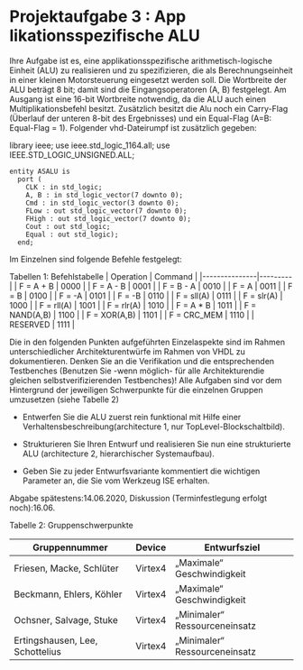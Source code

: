 # Projektaufgabe 3 : App likationsspezifische ALU

Ihre Aufgabe ist es, eine applikationsspezifische arithmetisch-logische Einheit (ALU) zu realisieren und zu spezifizieren, die als Berechnungseinheit in einer kleinen Motorsteuerung eingesetzt werden soll. 
Die Wortbreite der ALU beträgt 8 bit; damit sind die Eingangsoperatoren (A, B) festgelegt. 
Am Ausgang ist eine 16-bit Wortbreite notwendig, da die ALU auch einen Multiplikationsbefehl besitzt. 
Zusätzlich besitzt die Alu noch ein Carry-Flag (Überlauf der unteren 8-bit des Ergebnisses) und ein Equal-Flag (A=B: Equal-Flag = 1). 
Folgender vhd-Dateirumpf ist zusätzlich gegeben:

library ieee;
use ieee.std_logic_1164.all;
use IEEE.STD_LOGIC_UNSIGNED.ALL;
```
entity ASALU is
  port (
    CLK : in std_logic;
    A, B : in std_logic_vector(7 downto 0);
    Cmd : in std_logic_vector(3 downto 0);
    FLow : out std_logic_vector(7 downto 0);
    FHigh : out std_logic_vector(7 downto 0);
    Cout : out std_logic;
    Equal : out std_logic);
  end;
```

Im Einzelnen sind folgende Befehle festgelegt:

Tabellen 1: Befehlstabelle
| Operation     | Command |
|---------------|---------|
| F = A + B     | 0000    |
| F = A - B     | 0001    |
| F = B - A     | 0010    |
| F = A         | 0011    |
| F = B         | 0100    |
| F = -A        | 0101    |
| F = -B        | 0110    |
| F = sll(A)    | 0111    |
| F = slr(A)    | 1000    |
| F = rll(A)    | 1001    |
| F = rlr(A)    | 1010    |
| F = A * B     | 1011    |
| F = NAND(A,B) | 1100    |
| F = XOR(A,B)  | 1101    |
| F = CRC_MEM   | 1110    |
| RESERVED      | 1111    |


Die in den folgenden Punkten aufgeführten Einzelaspekte sind im Rahmen unterschiedlicher Architekturentwürfe im Rahmen von VHDL zu dokumentieren. 
Denken Sie an die Verifikation und die entsprechenden Testbenches (Benutzen Sie -wenn möglich- für alle Architekturendie gleichen selbstverifizierenden Testbenches)!
Alle Aufgaben sind vor dem Hintergrund der jeweiligen Schwerpunkte für die einzelnen Gruppen umzusetzen (siehe Tabelle 2)

* Entwerfen Sie die ALU zuerst rein funktional mit Hilfe einer Verhaltensbeschreibung(architecture 1, nur TopLevel-Blockschaltbild).

* Strukturieren Sie Ihren Entwurf und realisieren Sie nun eine strukturierte ALU (architecture 2, hierarchischer Systemaufbau).

* Geben Sie zu jeder Entwurfsvariante kommentiert die wichtigen Parameter an, die Sie vom Werkzeug ISE erhalten.

Abgabe spätestens:14.06.2020, Diskussion (Terminfestlegung erfolgt noch):16.06.

Tabelle 2: Gruppenschwerpunkte

|Gruppennummer |Device |Entwurfsziel|
|--------------|-------|------------|
|Friesen, Macke, Schlüter| Virtex4| „Maximale“ Geschwindigkeit|
|Beckmann, Ehlers, Köhler| Virtex4| „Maximale“ Geschwindigkeit|
|Ochsner, Salvage, Stuke| Virtex4| „Minimaler“ Ressourceneinsatz|
|Ertingshausen, Lee, Schottelius| Virtex4| „Minimaler“ Ressourceneinsatz|


